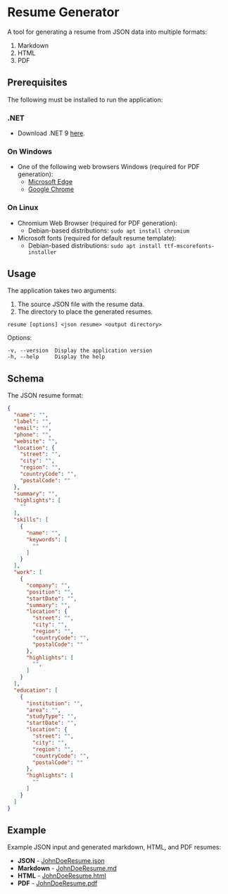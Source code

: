 # Resume Generator

A tool for generating a resume from JSON data into multiple formats:

1. Markdown
2. HTML
3. PDF

## Prerequisites

The following must be installed to run the application:

### .NET

- Download .NET 9 [here](ttps://dotnet.microsoft.com/download/dotnet/9.0).

### On Windows

- One of the following web browsers Windows (required for PDF generation):
  - [Microsoft Edge](https://www.microsoft.com/en-us/edge/download)
  - [Google Chrome](https://www.google.com/chrome/)

### On Linux

- Chromium Web Browser (required for PDF generation):
  - Debian-based distributions: `sudo apt install chromium`
- Microsoft fonts (required for default resume template):
  - Debian-based distributions: `sudo apt install ttf-mscorefonts-installer`

## Usage

The application takes two arguments:

1. The source JSON file with the resume data.
2. The directory to place the generated resumes.

```shell
resume [options] <json resume> <output directory>
```

Options:

```shell
-v, --version  Display the application version
-h, --help     Display the help
```

## Schema

The JSON resume format:

```json
{
  "name": "",
  "label": "",
  "email": "",
  "phone": "",
  "website": "",
  "location": {
    "street": "",
    "city": "",
    "region": "",
    "countryCode": "",
    "postalCode": ""
  },
  "summary": "",
  "highlights": [
    ""
  ],
  "skills": [
    {
      "name": "",
      "keywords": [
        ""
      ]
    }
  ],
  "work": [
    {
      "company": "",
      "position": "",
      "startDate": "",
      "summary": "",
      "location": {
        "street": "",
        "city": "",
        "region": "",
        "countryCode": "",
        "postalCode": ""
      },
      "highlights": [
        "",
      ]
    }
  ],
  "education": [
    {
      "institution": "",
      "area": "",
      "studyType": "",
      "startDate": "",
      "location": {
        "street": "",
        "city": "",
        "region": "",
        "countryCode": "",
        "postalCode": ""
      },
      "highlights": [
        ""
      ]
    }
  ]
}
```

## Example

Example JSON input and generated markdown, HTML, and PDF resumes:

- **JSON** - [JohnDoeResume.json](Example/JohnDoeResume.json)
- **Markdown** - [JohnDoeResume.md](Example/JohnDoeResume.md)
- **HTML** - [JohnDoeResume.html](Example/JohnDoeResume.html)
- **PDF** - [JohnDoeResume.pdf](Example/JohnDoeResume.pdf)
